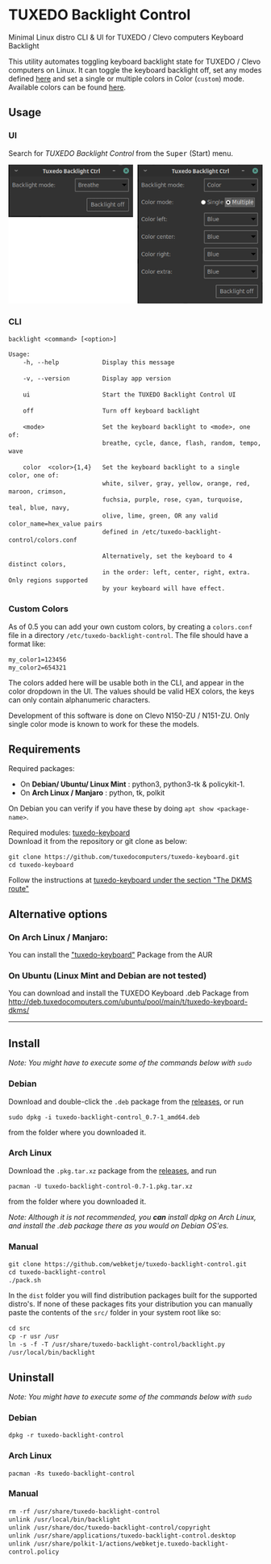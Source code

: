 # TUXEDO Backlight Control
Minimal Linux distro CLI &amp; UI for TUXEDO / Clevo computers Keyboard Backlight

This utility automates toggling keyboard backlight state for TUXEDO / Clevo computers on Linux.
It can toggle the keyboard backlight off, set any modes defined [here](https://github.com/tuxedocomputers/tuxedo-keyboard#modes) and set a single or multiple colors in Color (`custom`)  mode.
Available colors can be found [here](https://www.cssportal.com/html-colors/orig-16-colors.php).

## Usage

### UI

Search for *TUXEDO Backlight Control* from the <kbd>Super</kbd> (Start) menu.

![](/assets/screenshot.png)

### CLI

```
backlight <command> [<option>]
```

```
Usage:
    -h, --help            Display this message

    -v, --version         Display app version

    ui                    Start the TUXEDO Backlight Control UI

    off                   Turn off keyboard backlight

    <mode>                Set the keyboard backlight to <mode>, one of:
                          breathe, cycle, dance, flash, random, tempo, wave

    color  <color>{1,4}   Set the keyboard backlight to a single color, one of:
                          white, silver, gray, yellow, orange, red, maroon, crimson,
                          fuchsia, purple, rose, cyan, turquoise, teal, blue, navy,
                          olive, lime, green, OR any valid color_name=hex_value pairs
                          defined in /etc/tuxedo-backlight-control/colors.conf

                          Alternatively, set the keyboard to 4 distinct colors,
                          in the order: left, center, right, extra. Only regions supported
                          by your keyboard will have effect.
```

### Custom Colors

As of 0.5 you can add your own custom colors, by creating a `colors.conf` file in a directory `/etc/tuxedo-backlight-control`. The file should have a format like:

```
my_color1=123456
my_color2=654321
```

The colors added here will be usable both in the CLI, and appear in the color dropdown in the UI.
The values should be valid HEX colors, the keys can only contain alphanumeric characters. 

Development of this software is done on Clevo N150-ZU / N151-ZU. Only single color mode is known to work for these the models.

## Requirements

Required packages: 

* On **Debian/ Ubuntu/ Linux Mint** : python3, python3-tk & policykit-1.
* On **Arch Linux / Manjaro** : python, tk, polkit

On Debian you can verify if you have these by doing `apt show <package-name>`.  

Required modules: [tuxedo-keyboard](https://github.com/tuxedocomputers/tuxedo-keyboard)  
Download it from the repository or git clone as below:

```
git clone https://github.com/tuxedocomputers/tuxedo-keyboard.git
cd tuxedo-keyboard
```

Follow the instructions at [tuxedo-keyboard under the section "The DKMS route"](https://github.com/tuxedocomputers/tuxedo-keyboard#the-dkms-route)

## Alternative options

### On Arch Linux / Manjaro:

You can install the ["tuxedo-keyboard"](https://aur.archlinux.org/packages/tuxedo-keyboard/ "TUXEDO Keyboard AUR Package") Package from the AUR

### On Ubuntu (Linux Mint and Debian are not tested)

You can download and install the TUXEDO Keyboard .deb Package from http://deb.tuxedocomputers.com/ubuntu/pool/main/t/tuxedo-keyboard-dkms/

----

## Install

*Note: You might have to execute some of the commands below with `sudo`*

### Debian

Download and double-click the `.deb` package from the [releases](https://github.com/webketje/tuxedo-backlight-control/releases/latest), or run
```
sudo dpkg -i tuxedo-backlight-control_0.7-1_amd64.deb
```
from the folder where you downloaded it.

### Arch Linux

Download the `.pkg.tar.xz` package from the [releases](https://github.com/webketje/tuxedo-backlight-control/releases/latest), and run

```
pacman -U tuxedo-backlight-control-0.7-1.pkg.tar.xz
```
from the folder where you downloaded it.

_Note: Although it is not recommended, you **can** install dpkg on Arch Linux, and install the .deb package there as you would on Debian OS'es._

### Manual

```
git clone https://github.com/webketje/tuxedo-backlight-control.git
cd tuxedo-backlight-control
./pack.sh
```

In the `dist` folder you will find distribution packages built for the supported distro's. If none of these packages fits your distribution you can manually paste the contents of the `src/` folder in your system root like so:

```
cd src
cp -r usr /usr
ln -s -f -T /usr/share/tuxedo-backlight-control/backlight.py /usr/local/bin/backlight
```



## Uninstall

*Note: You might have to execute some of the commands below with `sudo`*

### Debian

```
dpkg -r tuxedo-backlight-control
```

### Arch Linux

```
pacman -Rs tuxedo-backlight-control
```

### Manual

```
rm -rf /usr/share/tuxedo-backlight-control
unlink /usr/local/bin/backlight
unlink /usr/share/doc/tuxedo-backlight-control/copyright
unlink /usr/share/applications/tuxedo-backlight-control.desktop
unlink /usr/share/polkit-1/actions/webketje.tuxedo-backlight-control.policy
```


